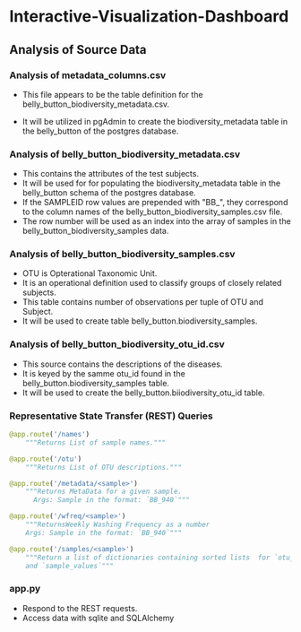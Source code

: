 # Interactive-Visualization-Dashboard

## Analysis of Source Data

### Analysis of metadata_columns.csv

* This file appears to be the table definition for the belly_button_biodiversity_metadata.csv.</li>

* It will be utilized in pgAdmin to create the biodiversity_metadata table in the belly_button of the postgres database.

### Analysis of belly_button_biodiversity_metadata.csv
* This contains the attributes of the test subjects.
* It will be used for for populating the biodiversity_metadata table in the belly_button schema of the postgres database.
* If the SAMPLEID row values are prepended with "BB_", they correspond to the column names of the belly_button_biodiversity_samples.csv file.
* The row number will be used as an index into the array of samples in the belly_button_biodiversity_samples data.

### Analysis of belly_button_biodiversity_samples.csv
* OTU is Opterational Taxonomic Unit.  
* It is an operational definition used to classify groups of closely related subjects.
* This table contains number of observations per tuple of OTU and Subject.
* It will be used to create table belly_button.biodiversity_samples.

### Analysis of belly_button_biodiversity_otu_id.csv
* This source contains the descriptions of the diseases.
* It is keyed by the samme otu_id found in the belly_button.biodiversity_samples table.
* It will be used to create the belly_button.biiodiversity_otu_id table.

### Representative State Transfer (REST) Queries
```python
@app.route('/names')
    """Returns List of sample names."""
```

```python
@app.route('/otu')
    """Returns List of OTU descriptions."""
```

```python
@app.route('/metadata/<sample>')
    """Returns MetaData for a given sample.
      Args: Sample in the format: `BB_940`"""
```

```python
@app.route('/wfreq/<sample>')
    """ReturnsWeekly Washing Frequency as a number
    Args: Sample in the format: `BB_940`"""
```
```python
@app.route('/samples/<sample>')
    """Return a list of dictionaries containing sorted lists  for `otu_ids`
    and `sample_values`"""
```
### app.py
* Respond to the REST requests.
* Access data with sqlite and SQLAlchemy


    

    
